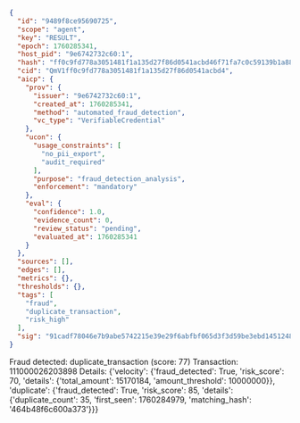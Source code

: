 ```json
{
  "id": "9489f8ce95690725",
  "scope": "agent",
  "key": "RESULT",
  "epoch": 1760285341,
  "host_pid": "9e6742732c60:1",
  "hash": "ff0c9fd778a3051481f1a135d27f86d0541acbd46f71fa7c0c59139b1a88e6e7",
  "cid": "QmV1ff0c9fd778a3051481f1a135d27f86d0541acbd4",
  "aicp": {
    "prov": {
      "issuer": "9e6742732c60:1",
      "created_at": 1760285341,
      "method": "automated_fraud_detection",
      "vc_type": "VerifiableCredential"
    },
    "ucon": {
      "usage_constraints": [
        "no_pii_export",
        "audit_required"
      ],
      "purpose": "fraud_detection_analysis",
      "enforcement": "mandatory"
    },
    "eval": {
      "confidence": 1.0,
      "evidence_count": 0,
      "review_status": "pending",
      "evaluated_at": 1760285341
    }
  },
  "sources": [],
  "edges": [],
  "metrics": {},
  "thresholds": {},
  "tags": [
    "fraud",
    "duplicate_transaction",
    "risk_high"
  ],
  "sig": "91cadf78046e7b9abe5742215e39e29f6abfbf065d3f3d59be3ebd1451248f35"
}
```

Fraud detected: duplicate_transaction (score: 77)
Transaction: 111000026203898
Details: {'velocity': {'fraud_detected': True, 'risk_score': 70, 'details': {'total_amount': 15170184, 'amount_threshold': 10000000}}, 'duplicate': {'fraud_detected': True, 'risk_score': 85, 'details': {'duplicate_count': 35, 'first_seen': 1760284979, 'matching_hash': '464b48f6c600a373'}}}
